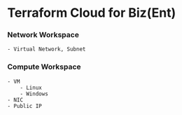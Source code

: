 # Terraform Cloud for Biz(Ent)
### Network Workspace
    - Virtual Network, Subnet
### Compute Workspace
    - VM
        - Linux
        - Windows
    - NIC
    - Public IP